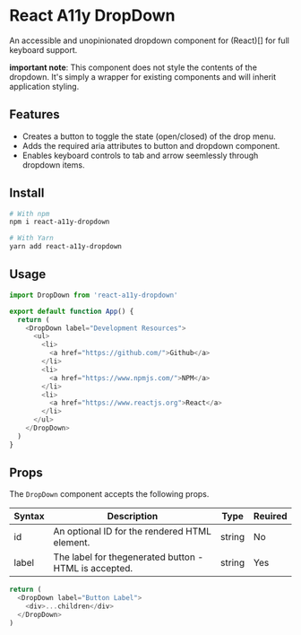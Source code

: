 # React A11y DropDown

An accessible and unopinionated dropdown component for (React)[] for full keyboard support.

**important note**: This component does not style the contents of the dropdown. It's simply a wrapper for existing components and will inherit application styling.

## Features

- Creates a button to toggle the state (open/closed) of the drop menu.
- Adds the required aria attributes to button and dropdown component.
- Enables keyboard controls to tab and arrow seemlessly through dropdown items.

## Install

```bash
# With npm
npm i react-a11y-dropdown

# With Yarn
yarn add react-a11y-dropdown
```

## Usage

```javascript
import DropDown from 'react-a11y-dropdown'

export default function App() {
  return (
    <DropDown label="Development Resources">
      <ul>
        <li>
          <a href="https://github.com/">Github</a>
        </li>
        <li>
          <a href="https://www.npmjs.com/">NPM</a>
        </li>
        <li>
          <a href="https://www.reactjs.org">React</a>
        </li>
      </ul>
    </DropDown>
  )
}
```

## Props

The `DropDown` component accepts the following props.

| Syntax | Description                                           | Type   | Reuired |
| ------ | ----------------------------------------------------- | ------ | ------- |
| id     | An optional ID for the rendered HTML element.         | string | No      |
| label  | The label for thegenerated button - HTML is accepted. | string | Yes     |

```javascript
return (
  <DropDown label="Button Label">
    <div>...children</div>
  </DropDown>
)
```
